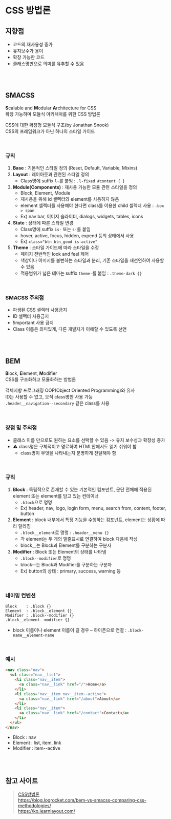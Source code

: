 # CSS 방법론

## 지향점 

* 코드의 재사용성 증가
* 유지보수가 용이
* 확장 가능한 코드
* 클래스명만으로 의미를 유추할 수 있음 

<br><br>

## SMACSS

**S**calable and **M**odular **A**rchitecture for CSS  
확장 가능하며 모듈식 아키텍처를 위한 CSS 방법론

CSS에 대한 확장형 모듈식 구조(by Jonathan Snook)  
CSS의 프레임워크가 아닌 하나의 스타일 가이드

<br>

### 규칙 

1. **Base** : 기본적인 스타일 정의 (Reset, Default, Variable, Mixins)
2. **Layout** : 레이아웃과 관련된 스타일 정의
    * Class명에 suffix `l-`를 붙임 : `.l-fixed #content { }`
3. **Module(Components)** : 재사용 가능한 모듈 관련 스타일을 정의
    * Block, Element, Module
    * 재사용을 위해 id 셀렉터와 element를 사용하지 않음 
    * element 셀렉터를 사용해야 한다면 class를 이용한 child 셀렉터 사용 : `.box > span`
    * Ex) nav bar, 이미지 슬라이더, dialogs, widgets, tables, icons
4. **State** : 상태에 따른 스타일 변경
   * Class명에 suffix `is-` 또는 `s-`를 붙임
   * hover, active, focus, hidden, expend 등의 상태에서 사용
   * Ex) `class="btn btn_good is-active"`
5. **Theme** : 스타일 가이드에 따라 스타일을 수정
   * 페이지 전반적인 look and feel 제어
   * 색상이나 이미지를 불변하는 스타일과 분리, 기존 스타일을 재선언하여 사용할 수 있음 
   * 적용범위가 넓은 테마는 suffix `theme-`를 붙임 : `.theme-dark {}`

<br>

### SMACSS 주의점

* 파생된 CSS 셀렉터 사용금지
* ID 셀렉터 사용금지
* !important 사용 금지
* Class 이름은 의미있게, 다른 개발자가 이해할 수 있도록 선언

<br><br>

## BEM

**B**lock, **E**lement, **M**odifier  
CSS를 구조화하고 모듈화하는 방법론  

객체지향 프로그래밍 OOP(Object Oriented Programming)와 유사  
ID는 사용할 수 없고, 오직 class명만 사용 가능  
`.header__navigation‐‐secondary` 같은 class를 사용

<br>

### 장점 및 주의점

* 클래스 이름 만으로도 원하는 요소를 선택할 수 있음 -> 유지 보수성과 확장성 증가
* ⚠️ class명은 구체적이고 명료하여 HTML안에서도 읽기 쉬워야 함 
  * class명이 무엇을 나타내는지 분명하게 전달해야 함

<br>

### 규칙

1. **Block** : 독립적으로 존재할 수 있는 기본적인 컴포넌트, 문단 전체에 적용된 element 또는 element를 담고 있는 컨테이너
   * `.block`으로 명명
   * Ex) header, nav, logo, login form, menu, search from, content, footer, button 
2. **Element** : block 내부에서 특정 기능을 수행하는 컴포넌트, element는 상황에 따라 달라짐
   * `.block__element`로 명명 : `.header__menu {}`
   * 각 element는 두 개의 밑줄표시로 연결하여 block 다음에 작성
   * block__는 Block과 Element를 구분하는 구분자
3. **Modifier** : Block 또는 Element의 상태를 나타냄 
   * `.block--modifier`로 명명
   * block--는 Block과 Modifier를 구분하는 구분자
   * Ex) button의 상태 : primary, success, warning 등 

<br>

### 네이밍 컨벤션

```
Block    : .block {}
Element  : .block__element {}
Modifier : .block--modifier {}
.block__element--modifier {}
```

* block 이름이나 element 이름이 길 경우 – 하이픈으로 연결 : `.block-name__element-name`

<br>

### 예시

```html
<nav class="nav">
  <ul class="nav__list">
    <li class="nav__item">
      <a class="nav__link" href="/">Home</a>
    </li>
    <li class="nav__item nav__item--active">
      <a class="nav__link" href="/about">About</a>
    </li>
    <li class="nav__item">
      <a class="nav__link" href="/contact">Contact</a>
    </li>
  </ul>
</nav>
```

* Block : nav 
* Element : list, item, link 
* Modifier : item--active

<br><br>



## 참고 사이트

> [CSS방법론](https://wit.nts-corp.com/2015/04/16/3538)  
> https://blog.logrocket.com/bem-vs-smacss-comparing-css-methodologies/  
> https://ko.learnlayout.com/  
